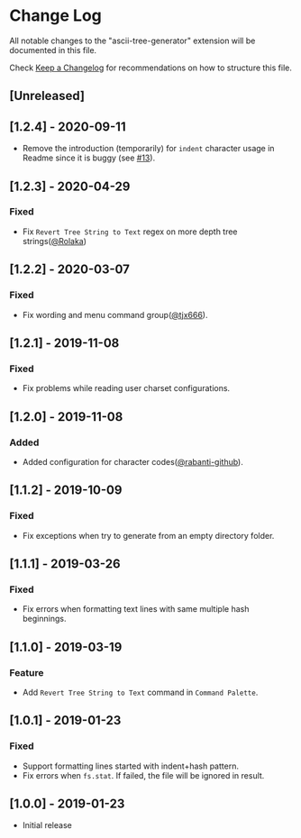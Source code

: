 # Change Log
All notable changes to the "ascii-tree-generator" extension will be documented in this file.

Check [Keep a Changelog](http://keepachangelog.com/) for recommendations on how to structure this file.

## [Unreleased]

## [1.2.4] - 2020-09-11

- Remove the introduction (temporarily) for `indent` character usage in Readme since it is buggy (see [#13](https://github.com/aprilandjan/vscode-ascii-tree-generator/issues/13)).

## [1.2.3] - 2020-04-29

### Fixed

- Fix `Revert Tree String to Text` regex on more depth tree strings([@Rolaka](https://github.com/Rolaka))

## [1.2.2] - 2020-03-07

### Fixed

- Fix wording and menu command group([@tjx666](https://github.com/tjx666)).

## [1.2.1] - 2019-11-08

### Fixed

- Fix problems while reading user charset configurations.

## [1.2.0] - 2019-11-08

### Added

- Added configuration for character codes([@rabanti-github](https://github.com/rabanti-github)).

## [1.1.2] - 2019-10-09

### Fixed

- Fix exceptions when try to generate from an empty directory folder.

## [1.1.1] - 2019-03-26

### Fixed

- Fix errors when formatting text lines with same multiple hash beginnings.

## [1.1.0] - 2019-03-19

### Feature

- Add `Revert Tree String to Text` command in `Command Palette`.

## [1.0.1] - 2019-01-23

### Fixed

- Support formatting lines started with indent+hash pattern.
- Fix errors when `fs.stat`. If failed, the file will be ignored in result.

## [1.0.0] - 2019-01-23

- Initial release